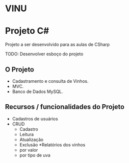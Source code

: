 # VINU

# Projeto C#

Projeto a ser desenvolvido para as aulas de CSharp


TODO: Desenvolver esboço do projeto

## O Projeto

* Cadastramento e consulta de Vinhos.
* MVC.
* Banco de Dados MySQL.

## Recursos / funcionalidades do Projeto
* Cadastros de usuários
* CRUD
	* Cadastro
	* Leitura
	* Atualização
	* Exclusão
*Relatórios dos vinhos
  * por valor
  * por tipo de uva


